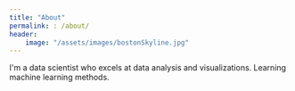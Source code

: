 ```yaml
---
title: "About"
permalink: : /about/
header:
	image: "/assets/images/bostonSkyline.jpg"
---
```


I'm a data scientist who excels at data analysis and visualizations. Learning machine learning methods.